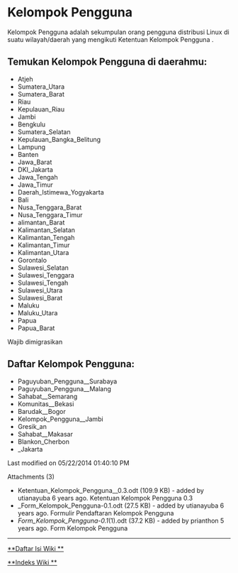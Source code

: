 # Kelompok Pengguna

Kelompok Pengguna  adalah sekumpulan orang pengguna distribusi Linux
 di suatu wilayah/daerah yang mengikuti Ketentuan Kelompok Pengguna
.
## Temukan Kelompok Pengguna  di daerahmu:
   * ​Atjeh
   * ​Sumatera_Utara
   * ​Sumatera_Barat
   * ​Riau
   * ​Kepulauan_Riau
   * ​Jambi
   * ​Bengkulu
   * ​Sumatera_Selatan
   * ​Kepulauan_Bangka_Belitung
   * ​Lampung
   * ​Banten
   * ​Jawa_Barat
   * ​DKI_Jakarta
   * ​Jawa_Tengah
   * ​Jawa_Timur
   * ​Daerah_Istimewa_Yogyakarta
   * ​Bali
   * ​Nusa_Tenggara_Barat
   * ​Nusa_Tenggara_Timur
   * ​alimantan_Barat
   * ​Kalimantan_Selatan
   * ​Kalimantan_Tengah
   * ​Kalimantan_Timur
   * ​Kalimantan_Utara
   * ​Gorontalo
   * ​Sulawesi_Selatan
   * ​Sulawesi_Tenggara
   * ​Sulawesi_Tengah
   * ​Sulawesi_Utara
   * ​Sulawesi_Barat
   * ​Maluku
   * ​Maluku_Utara
   * ​Papua
   * ​Papua_Barat

Wajib dimigrasikan
## Daftar Kelompok Pengguna:
   * ​Paguyuban_Pengguna__Surabaya
   * ​Paguyuban_Pengguna__Malang
   * ​Sahabat__Semarang
   * ​Komunitas__Bekasi
   * ​Barudak__Bogor
   * ​Kelompok_Pengguna__Jambi
   * ​Gresik_an
   * ​Sahabat__Makasar
   * ​Blankon_Cherbon
   * ​_Jakarta

Last modified on 05/22/2014 01:40:10 PM

Attachments (3)
   * Ketentuan_Kelompok_Pengguna__0.3.odt​ (109.9 KB) - added by
      utianayuba 6 years ago. Ketentuan Kelompok Pengguna  0.3
   * _Form_Kelompok_Pengguna-0.1.odt​ (27.5 KB) - added by utianayuba 6
      years ago. Formulir Pendaftaran Kelompok Pengguna 
   * _Form_Kelompok_Pengguna-0.1_(1).odt​ (37.2 KB) - added by
      prianthon 5 years ago. Form Kelompok Pengguna

---
[**Daftar Isi Wiki **](/wiki/DaftarIsi/index.html)
 
[**Indeks Wiki **](/wiki/Indeks.html)
